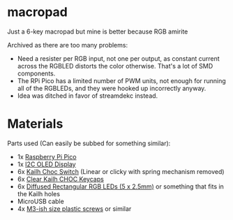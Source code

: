# macropad
Just a 6-key macropad but mine is better because RGB amirite

Archived as there are too many problems:
- Need a resister per RGB input, not one per output, as constant current across the RGBLED distorts the color otherwise. That's a lot of SMD components.
- The RPi Pico has a limited number of PWM units, not enough for running all of the RGBLEDs, and they were hooked up incorrectly anyway.
- Idea was ditched in favor of streamdekc instead.

# Materials
Parts used (Can easily be subbed for something similar):
- 1x [Raspberry Pi Pico](https://www.raspberrypi.com/products/raspberry-pi-pico/)
- 1x [I2C OLED Display](https://www.adafruit.com/product/4440)
- 6x [Kailh Choc Switch](http://www.kailh.com/en/Products/Ks/CS/) (Linear or clicky with spring mechanism removed)
- 6x [Clear Kailh CHOC Keycaps](https://www.adafruit.com/product/5110)
- 6x [Diffused Rectangular RGB LEDs (5 x 2.5mm)](https://www.adafruit.com/product/2739) or something that fits in the Kailh holes
- MicroUSB cable
- 4x [M3-ish size plastic screws](https://www.amazon.com/dp/B00GDYDCC0) or similar
